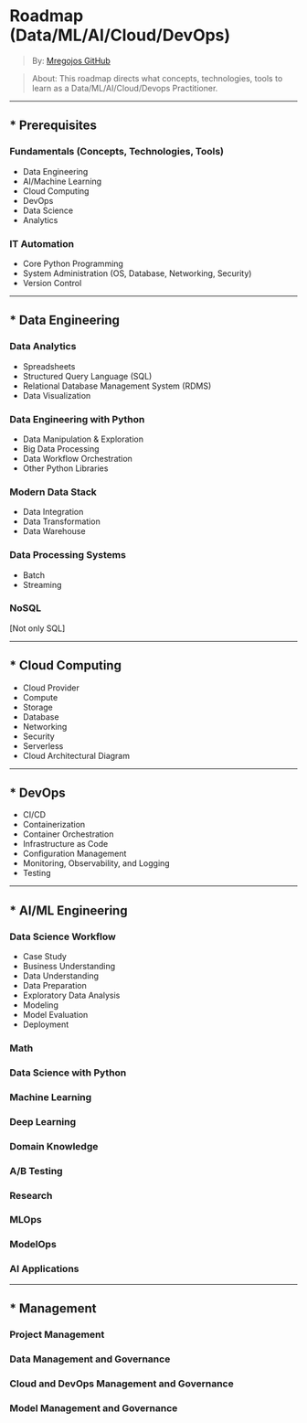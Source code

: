 # Roadmap (Data/ML/AI/Cloud/DevOps)
> By: [Mregojos GitHub](https://github.com/Mregojos)

> About: This roadmap directs what concepts, technologies, tools to learn as a Data/ML/AI/Cloud/Devops Practitioner.

___
## * Prerequisites
### Fundamentals (Concepts, Technologies, Tools)
- Data Engineering
- AI/Machine Learning
- Cloud Computing
- DevOps
- Data Science
- Analytics

### IT Automation
- Core Python Programming
- System Administration (OS, Database, Networking, Security)
- Version Control
___
## * Data Engineering

### Data Analytics
- Spreadsheets
- Structured Query Language (SQL)
- Relational Database Management System (RDMS)
- Data Visualization

### Data Engineering with Python
- Data Manipulation & Exploration
- Big Data Processing
- Data Workflow Orchestration
- Other Python Libraries

### Modern Data Stack
- Data Integration
- Data Transformation
- Data Warehouse

### Data Processing Systems
- Batch
- Streaming

### NoSQL
[Not only SQL]
___
## * Cloud Computing 
- Cloud Provider
- Compute
- Storage
- Database
- Networking
- Security
- Serverless
- Cloud Architectural Diagram
___
## * DevOps
- CI/CD
- Containerization
- Container Orchestration
- Infrastructure as Code
- Configuration Management
- Monitoring, Observability, and Logging
- Testing
___
## * AI/ML Engineering

### Data Science Workflow
- Case Study
- Business Understanding
- Data Understanding
- Data Preparation
- Exploratory Data Analysis
- Modeling
- Model Evaluation
- Deployment

### Math

### Data Science with Python

### Machine Learning

### Deep Learning

### Domain Knowledge

### A/B Testing

### Research

### MLOps

### ModelOps

### AI Applications
___
## * Management

### Project Management

### Data Management and Governance

### Cloud and DevOps Management and Governance

### Model Management and Governance


